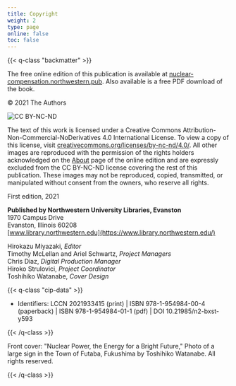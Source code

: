 ```yaml
---
title: Copyright
weight: 2
type: page
online: false
toc: false
---
```


{{< q-class "backmatter" >}}

The free online edition of this publication is available at [nuclear-compensation.northwestern.pub](http://nuclear-compensation.northwestern.pub). Also available is a free PDF download of the book.

© 2021 The Authors

![CC BY-NC-ND](/img/by-nc-nd.png)

The text of this work is licensed under a Creative Commons Attribution-Non-Commercial-NoDerivatives 4.0 International License. To view a copy of this license, visit [creativecommons.org/licenses/by-nc-nd/4.0/](https://creativecommons.org/licenses/by-nc-nd/4.0/). All other images are reproduced with the permission of the rights holders acknowledged on the [About](http://nuclear-compensation.northwestern.pub/about/) page of the online edition and are expressly excluded from the CC BY-NC-ND license covering the rest of this publication. These images may not be reproduced, copied, transmitted, or manipulated without consent from the owners, who reserve all rights.

First edition, 2021<br />

**Published by Northwestern University Libraries, Evanston**<br />
1970 Campus Drive<br />
Evanston, Illinois 60208<br />
[www.library.northwestern.edu](https://www.library.northwestern.edu/)<br />

Hirokazu Miyazaki, *Editor*<br />
Timothy McLellan and Ariel Schwartz, *Project Managers*<br />
Chris Diaz, *Digital Production Manager*<br />
Hiroko Strulovici, *Project Coordinator*<br />
Toshihiko Watanabe, *Cover Design*<br />

{{< q-class "cip-data" >}}

- Identifiers: LCCN 2021933415 (print) | ISBN 978-1-954984-00-4 (paperback) | ISBN 978-1-954984-01-1 (pdf) | DOI 10.21985/n2-bxst-y593

{{< /q-class >}}

Front cover: "Nuclear Power, the Energy for a Bright Future," Photo of a large sign in the Town of Futaba, Fukushima by Toshihiko Watanabe. All rights reserved.

{{< /q-class >}}
